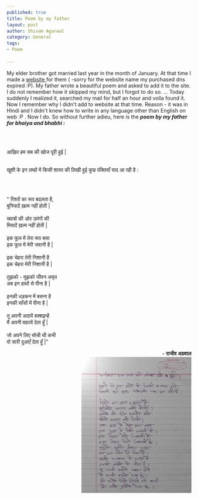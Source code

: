 ```yaml
--- 
published: true
title: Poem by my father
layout: post
author: Shivam Agarwal
category: General
tags: 
- Poem

---
```

My elder brother got married last year in the month of January. At that time I made a <a href = "http://shivam-hello.appspot.com/">website </a> for them ( -sorry for the website name my purchased dns expired :P). My father wrote a beautiful poem and asked to add it to the site. I do not remember how it skipped my mind, but I forgot to do so. ... <!-- more -->
Today suddenly I realized it, searched my mail for half an hour and volla found it. Now I remember why I didn't add to website at that time. Reason - it was in Hindi and I didn't knew how to write in any language other than English on web :P . Now I do. So without further adieu, here is the **_poem by my father for bhaiya and bhabhi :_**

<br /><br />

<p class = "hindi">
आख़िर हम सब की खोज पूरी हुई |  <br /><br />

खुशी के इन लम्हों में किसी शायर की लिखी हुई कुछ पंक्तियाँ याद आ रही है : <br />
 
 <br /><br />

<!-- more -->

<p class="para-center hindi" style = "font-style: italic; font-weight:600">

" रिश्तों का रूप बदलता है, <br />
बुनियादें ख़त्म नहीं होती |  <br />
<br />
ख्वाबों की ओर उमंगों की <br />
मियादें ख़त्म नहीं होती |<br />
<br />
इक फूल में तेरा रूप बसा <br />
इक फूल में मेरी जवानी है | <br />
<br />
इक चेहरा तेरी निशानी है <br />
इक चेहरा मेरी निशानी है | <br />
<br />
तुझको - मुझको जीवन अमृत <br />
अब इन हाथों से पीना है | <br />
<br />
इनकी धड़कन में बसना है <br />
इनकी साँसों में पीना है | <br />
<br />
तू अपनी अदायें बक्शइन्हें <br />
मैं अपनी वफ़ायें देता हूँ | <br />
<br />
जो अपने लिए सोची थी कभी <br />
वो सारी दुआएँ देता हूँ |" <br />
</p>

<p class="hindi" style = "text-align:right; font-weight:600;"> - राजीव अग्रवाल <br />
<a href = "/images/poem.jpeg"><img src = "/images/poem_thumbnail.jpeg"  /></a>
</p>

